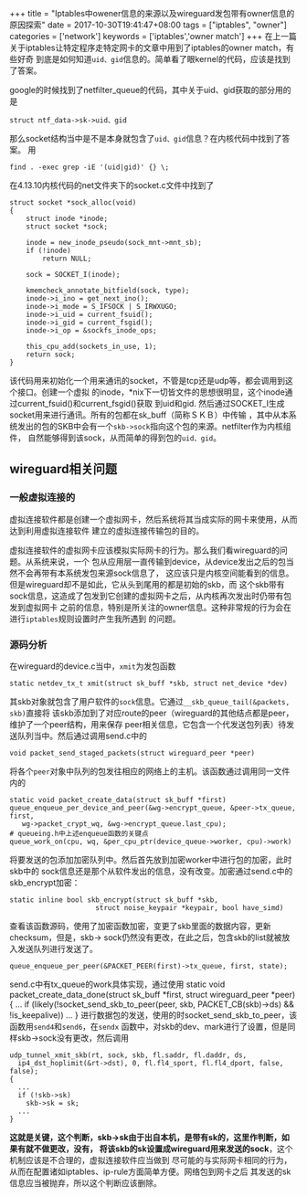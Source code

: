 +++
title = "Iptables中owener信息的来源以及wireguard发包带有owner信息的原因探索"
date = 2017-10-30T19:41:47+08:00
tags = ["iptables", "owner"]
categories = ['network']
keywords = ['iptables','owner match']
+++
在上一篇关于iptables让特定程序走特定网卡的文章中用到了iptables的owner match，有些好奇
到底是如何知道`uid、gid`信息的。简单看了眼kernel的代码，应该是找到了答案。
<!--more-->
google的时候找到了netfilter_queue的代码，其中关于uid、gid获取的部分用的是

    struct ntf_data->sk->uid、gid
那么socket结构当中是不是本身就包含了`uid、gid`信息？在内核代码中找到了答案。
用

    find . -exec grep -iE '(uid|gid)' {} \;
在4.13.10内核代码的net文件夹下的socket.c文件中找到了

    struct socket *sock_alloc(void)
    {
    	struct inode *inode;
    	struct socket *sock;

    	inode = new_inode_pseudo(sock_mnt->mnt_sb);
    	if (!inode)
    		return NULL;

    	sock = SOCKET_I(inode);

    	kmemcheck_annotate_bitfield(sock, type);
    	inode->i_ino = get_next_ino();
    	inode->i_mode = S_IFSOCK | S_IRWXUGO;
    	inode->i_uid = current_fsuid();
    	inode->i_gid = current_fsgid();
    	inode->i_op = &sockfs_inode_ops;

    	this_cpu_add(sockets_in_use, 1);
    	return sock;
    }

该代码用来初始化一个用来通讯的socket，不管是tcp还是udp等，都会调用到这个接口。创建一个虚拟
的inode，*nix下一切皆文件的思想很明显，这个inode通过current_fsuid()和current_fsgid()获取
到uid和gid. 然后通过SOCKET_I生成socket用来进行通讯。所有的包都在sk_buff（简称ＳＫＢ）中传输
，其中从本系统发出的包的SKB中会有一个`skb->sock`指向这个包的来源。netfilter作为内核组件，
自然能够得到该sock，从而简单的得到包的`uid、gid`。

## wireguard相关问题
### 一般虚拟连接的
虚拟连接软件都是创建一个虚拟网卡，然后系统将其当成实际的网卡来使用，从而达到利用虚拟连接软件
建立的虚拟连接传输包的目的。

虚拟连接软件的虚拟网卡应该模拟实际网卡的行为。那么我们看wireguard的问题。从系统来说，一个
包从应用层一直传输到device，从device发出之后的包当然不会再带有本系统发包来源sock信息了，
这应该只是内核空间能看到的信息。但是wireguard却不是如此，它从头到尾用的都是初始的skb，而
这个skb带有sock信息，这造成了包发到它创建的虚拟网卡之后，从内核再次发出时仍带有包发到虚拟网卡
之前的信息，特别是所关注的owner信息。这种非常规的行为会在进行`iptables`规则设置时产生我所遇到
的问题。

### 源码分析
在wireguard的device.c当中，`xmit`为发包函数

    static netdev_tx_t xmit(struct sk_buff *skb, struct net_device *dev)
其skb对象就包含了用户软件的`sock`信息。它通过`__skb_queue_tail(&packets, skb)`直接将
该skb添加到了对应route的peer（wireguard的其他结点都是peer，维护了一个peer结构，用来保存
peer相关信息，它包含一个代发送包列表）待发送队列当中。然后通过调用send.c中的

    void packet_send_staged_packets(struct wireguard_peer *peer)
将各个`peer`对象中队列的包发往相应的网络上的主机。该函数通过调用同一文件内的

    static void packet_create_data(struct sk_buff *first)
    queue_enqueue_per_device_and_peer(&wg->encrypt_queue, &peer->tx_queue, first,
       wg->packet_crypt_wq, &wg->encrypt_queue.last_cpu);
    # queueing.h中上述enqueue函数的关键点
    queue_work_on(cpu, wq, &per_cpu_ptr(device_queue->worker, cpu)->work)    
将要发送的包添加加密队列中。然后首先放到加密worker中进行包的加密，此时skb中的
sock信息还是那个从软件发出的信息，没有改变。加密通过send.c中的skb_encrypt加密：

    static inline bool skb_encrypt(struct sk_buff *skb,
                         struct noise_keypair *keypair, bool have_simd)
查看该函数源码，使用了加密函数加密，变更了skb里面的数据内容，更新checksum，但是，skb->
sock仍然没有更改，在此之后，包含skb的list就被放入发送队列进行发送了。    

    queue_enqueue_per_peer(&PACKET_PEER(first)->tx_queue, first, state);
send.c中有tx_queue的work具体实现，通过使用
    static void packet_create_data_done(struct sk_buff *first, struct wireguard_peer *peer)
    {
      ...
      if (likely(!socket_send_skb_to_peer(peer, skb, PACKET_CB(skb)->ds) && !is_keepalive))
      ...
    }
进行数据包的发送，使用的时socket_send_skb_to_peer，该函数用`send4`和`send6`，在`sendx`
函数中，对skb的dev、mark进行了设置，但是同样skb->sock没有更改，然后调用

    udp_tunnel_xmit_skb(rt, sock, skb, fl.saddr, fl.daddr, ds,
      ip4_dst_hoplimit(&rt->dst), 0, fl.fl4_sport, fl.fl4_dport, false, false);
    {
      ...
      if (!skb->sk)
        skb->sk = sk;
      ...
    }
__这就是关键，这个判断，skb->sk由于出自本机，是带有sk的，这里作判断，如果有就不做更改，没有，
将该skb的sk设置成wireguard用来发送的sock__，这个机制应该是不合理的，虚拟连接软件应当做到
尽可能的与实际网卡相同的行为，从而在配置诸如iptables、ip-rule方面简单方便。网络包到网卡之后
其发送的sk信息应当被抛弃，所以这个判断应该删除。
